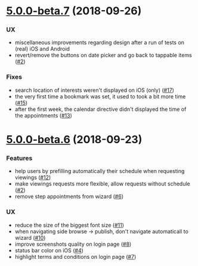 <a name="5.0.0-beta.7"></a>
# [5.0.0-beta.7](https://github.com/fluster/fluster-app/compare/v5.0.0-beta.6...v5.0.0-beta.7) (2018-09-26)

### UX

* miscellaneous improvements regarding design after a run of tests on (real) iOS and Android
* revert/remove the buttons on date picker and go back to tappable items ([#2](https://github.com/fluster/fluster-app/issues/2))

### Fixes

* search location of interests weren't displayed on iOS (only) ([#17](https://github.com/fluster/fluster-app/issues/17))
* the very first time a bookmark was set, it used to took a bit more time ([#15](https://github.com/fluster/fluster-app/issues/15))
* after the first week, the calendar directive didn't displayed the time of the appointments ([#13](https://github.com/fluster/fluster-app/issues/13))

<a name="5.0.0-beta.6"></a>
# [5.0.0-beta.6](https://github.com/fluster/fluster-app/releases/tag/v5.0.0-beta.6) (2018-09-23)

### Features

* help users by prefilling automatically their schedule when requesting viewings ([#12](https://github.com/fluster/fluster-app/issues/12))
* make viewings requests more flexible, allow requests without schedule ([#2](https://github.com/fluster/fluster-app/issues/2))
* remove step appointments from wizard ([#6](https://github.com/fluster/fluster-app/issues/6))

### UX

* reduce the size of the biggest font size ([#11](https://github.com/fluster/fluster-app/issues/11))
* when navigating side browse -> publish, don't navigate automaticall to wizard ([#10](https://github.com/fluster/fluster-app/issues/10))
* improve screenshots quality on login page ([#8](https://github.com/fluster/fluster-app/issues/8))
* status bar color on iOS ([#4](https://github.com/fluster/fluster-app/issues/4))
* highlight terms and conditions on login page ([#7](https://github.com/fluster/fluster-app/issues/7))
